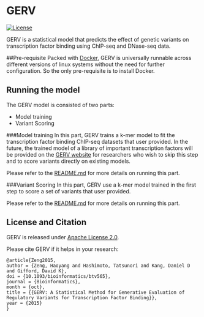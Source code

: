 # GERV
[![License](https://img.shields.io/hexpm/l/plug.svg)](LICENSE)

GERV is a statistical model that predicts the effect of genetic variants on transcription factor binding using ChIP-seq and DNase-seq data. 

##Pre-requisite
Packed with [Docker](https://www.docker.com/), GERV is universally runnable across different versions of linux systems without the need for further configuration. So the only pre-requisite is to install Docker.

## Running the model
The GERV model is consisted of two parts:

* Model training
* Variant Scoring


###Model training
In this part, GERV trains a k-mer model to fit the transcription factor binding ChIP-seq datasets that user provided. In the future, the trained model of a library of important transcription factors will be provided on the [GERV website](http://gerv.csail.mit.edu) for researchers who wish to skip this step and to score variants directly on existing models.

Please refer to the [README.md](https://github.com/gifford-lab/GERV/blob/master/kmm-launcher-ccm-covar/README.md) for more details on running this part.

###Variant Scoring
In this part, GERV use a k-mer model trained in the first step to score a set of variants that user provided.

Please refer to the [README.md](https://github.com/gifford-lab/GERV/blob/master/variant-scoring/README.md) for more details on running this part.


## License and Citation
GERV is released under [Apache License 2.0](https://github.com/gifford-lab/GERV/blob/master/LICENSE).

Please cite GERV if it helps in your research:

```
@article{Zeng2015,
author = {Zeng, Haoyang and Hashimoto, Tatsunori and Kang, Daniel D and Gifford, David K},
doi = {10.1093/bioinformatics/btv565},
journal = {Bioinformatics},
month = {oct},
title = {{GERV: A Statistical Method for Generative Evaluation of Regulatory Variants for Transcription Factor Binding}},
year = {2015}
}

```




